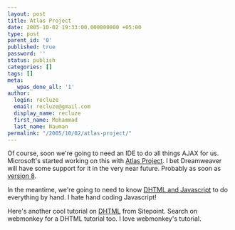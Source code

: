 ```yaml
---
layout: post
title: Atlas Project
date: 2005-10-02 19:33:00.000000000 +05:00
type: post
parent_id: '0'
published: true
password: ''
status: publish
categories: []
tags: []
meta:
  _wpas_done_all: '1'
author:
  login: recluze
  email: recluze@gmail.com
  display_name: recluze
  first_name: Mohammad
  last_name: Nauman
permalink: "/2005/10/02/atlas-project/"
---
```

Of course, soon we're going to need an IDE to do all things AJAX for us. Microsoft's started working on this with [Atlas Project](http://weblogs.asp.net/scottgu/archive/2005/06/28/416185.aspx). I bet Dreamweaver will have some support for it in the very near future. Probably as soon as [version 8](http://www.sitepoint.com/article/dreamweaver-8-standards).

In the meantime, we're going to need to know [DHTML and Javascript](http://www.sitepoint.com/subcat/javascript) to do everything by hand. I hate hand coding Javascript!

Here's another cool tutorial on [DHTML](http://www.sitepoint.com/article/beginners-guide-dhtml) from Sitepoint. Search on webmonkey for a DHTML tutorial too. I love webmonkey's tutorial.

